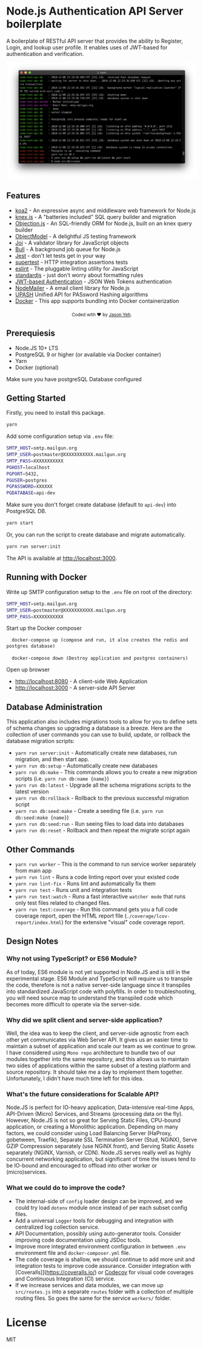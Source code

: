 # Node.js Authentication API Server boilerplate
A boilerplate of RESTful API server that provides the ability to Register, Login, and lookup user profile. It enables uses of JWT-based for authentication and verification.
<p align="center">
  <img src="node-rest-api_cli.png" alt="cli" width="500"/>
</p>

## Features
- [koa2](http://koajs.com) - An expressive async and middleware web framework for Node.js
- [knex.js](http://knexjs.org) - A "batteries included" SQL query builder and migration
- [Objection.js]() - An SQL-friendly ORM for Node.js, built on an knex query builder
- [ObjectModel](http://objectmodel.js.org/) - A delightful JS testing framework
- [Joi](https://github.com/hapijs/joi) - A validator library for JavaScript objects
- [Bull](https://github.com/OptimalBits/bull) - A background job queue for Node.js
- [Jest](https://facebook.github.io/jest/) - don't let tests get in your way
- [supertest](https://github.com/visionmedia/supertest) - HTTP integration assertions tests
- [eslint](https://eslint.org/) - The pluggable linting utility for JavaScript
- [standardjs](https://standardjs.com/) - just don't worry about formatting rules
- [JWT-based Authentication](https://jwt.io/) - JSON Web Tokens authentication
- [NodeMailer](https://nodemailer.com/about/) - A email client library for Node.js
- [UPASH](https://github.com/simonepri/upash) Unified API for PASsword Hashing algorithms
- [Docker](https://www.docker.com/) - This app supports bundling into Docker containerization

<p align="center">
  <sub>
    Coded with ❤️ by <a href="#authors">Jason Yeh</a>.
  </sub>
</p>

## Prerequiesis

* Node.JS 10+ LTS
* PostgreSQL 9 or higher (or available via Docker container)
* Yarn
* Docker (optional)

Make sure you have postgreSQL Database configured

## Getting Started
Firstly, you need to install this package.
```bash
yarn
```
Add some configuration setup via `.env` file:
```bash
SMTP_HOST=smtp.mailgun.org
SMTP_USER=postmaster@XXXXXXXXXXX.mailgun.org
SMTP_PASS=XXXXXXXXXXX
PGHOST=localhost
PGPORT=5432,
PGUSER=postgres
PGPASSWORD=XXXXXX
PGDATABASE=api-dev
```
Make sure you don't forget create database (default to `api-dev`) into PostgreSQL DB.
```bash
yarn start
```
Or, you can run the script to create database and migrate automatically.
```bash
yarn run server:init
```

The API is available at [http://localhost:3000](http://localhost:3000).

## Running with Docker
Write up SMTP configuration setup to the `.env` file on root of the directory:
```bash
SMTP_HOST=smtp.mailgun.org
SMTP_USER=postmaster@XXXXXXXXXXX.mailgun.org
SMTP_PASS=XXXXXXXXXXX
```
Start up the Docker composer
```
  docker-compose up (compose and run, it also creates the redis and postgres database)

  docker-compose down (Destroy application and postgres containers)
```
Open up browser

* [http://localhost:8080](http://localhost:8080) - A client-side Web Application
* [http://localhost:3000](http://localhost:3000) - A server-side API Server


## Database Administration
This application also includes migrations tools to allow for you to define sets of schema changes so upgrading a database is a breeze. Here are the collection of user commands you can use to build, update, or rollback the database migration scripts:

* `yarn run server:init` - Automatically create new databases, run migration, and then start app.
* `yarn run db:setup` - Automatically create new databases
* `yarn run db:make` - This commands allows you to create a new migration scripts (i.e. `yarn run db:name {name}`)
* `yarn run db:latest` - Upgrade all the schema migrations scripts to the latest version
* `yarn run db:rollback` - Rollback to the previous successful migration script
* `yarn run db:seed:make` - Create a seeding file (i.e. `yarn run db:seed:make {name}`)
* `yarn run db:seed:run` - Run seeing files to load data into databases
* `yarn run db:reset` - Rollback and then repeat the migrate script again

## Other Commands

* `yarn run worker` - This is the command to run service worker separately from main app
* `yarn run lint` - Runs a code linting report over your existed code
* `yarn run lint-fix` - Runs lint and automatically fix them
* `yarn run test` - Runs unit and integration tests
* `yarn run test:watch` - Runs a fast interactive `watcher mode` that runs only test files related to changed files.
* `yarn run test:coverage` - Run this command gets you a full code coverage report, open the HTML report file (`./coverage/lcov-report/index.html`) for the extensive "visual" code coverage report.

## Design Notes

### Why not using TypeScript? or ES6 Module?

As of today, ES6 module is not yet supported in Node.JS and is still in the experimental stage. ES6 Module and TypeScript will require us to transpile the code, therefore is not a native server-side language since it transpiles into standardized JavaScript code with polyfills. In order to troubleshooting, you will need source map to understand the transpiled code which becomes more difficult to operate via the server-side.

### Why did we split client and server-side application?

Well, the idea was to keep the client, and server-side agnostic from each other yet communicates via Web Server API. It gives us an easier time to maintain a subset of application and scale our team as we continue to grow. I have considered using `Mono repo` architecture to bundle two of our modules together into the same repository, and this allows us to maintain two sides of applications within the same subset of a testing platform and source repository. It should take me a day to implement them together. Unfortunately, I didn't have much time left for this idea.

### What's the future considerations for Scalable API?

Node.JS is perfect for IO-heavy application, Data-intensive real-time Apps, API-Driven (Micro) Services, and Streams (processing data on the fly). However, Node.JS is not so great for Serving Static Files, CPU-bound application, or creating a Monolithic application. Depending on many factors, we could consider using Load Balancing Server (HaProxy, gobetween, Traefik), Separate SSL Termination Server (Stud, NGiNX), Serve GZIP Compression separately (use NGiNX front), and Serving Static Assets separately (NGiNX, Varnish, or CDN). Node.JS serves really well as highly concurrent networking application, but significant of time the issues tend to be IO-bound and encouraged to offload into other worker or (micro)services.

### What we could do to improve the code?

- The internal-side of `config` loader design can be improved, and we could try load `dotenv` module once instead of per each subset config files.
- Add a universal `Logger` tools for debugging and integration with centralized log collection service.
- API Documentation, possibly using auto-generator tools. Consider improving code documentation using JSDoc tools.
- Improve more integrated environment configuration in between `.env` environment file and `docker-composer.yml` file.
- The code coverage is shallow, we should continue to add more unit and integration tests to improve code assurance. Consider integration with  [Coveralls]](https://coveralls.io/) or [Codecov](https://codecov.io/) for visual code coverages and Continuous Integration (CI) service.
- If we increase services and data modules, we can move up `src/routes.js` into a separate `routes` folder with a collection of multiple routing files. So goes the same for the service `workers/` folder.

# License

  MIT
